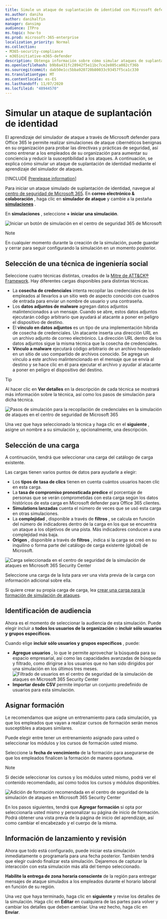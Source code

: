 ```yaml
---
title: Simule un ataque de suplantación de identidad con Microsoft defender para
ms.author: daniha
author: danihalfin
manager: dansimp
audience: ITPro
ms.topic: how-to
ms.prod: microsoft-365-enterprise
localization_priority: Normal
ms.collection:
- M365-security-compliance
- m365initiative-m365-defender
description: Obtenga información sobre cómo simular ataques de suplantación de identidad y entrenar a los usuarios en la prevención de suplantación de identidad con la formación de simulación de ataques en Microsoft defender para Office 365.
ms.openlocfilehash: b9b8a431fc28942f5e11bc7ce2e805ca082cf36b
ms.sourcegitcommit: dab50e1cc5bba920720b80033c93457f5ca1c330
ms.translationtype: MT
ms.contentlocale: es-ES
ms.lasthandoff: 11/07/2020
ms.locfileid: "48944570"
---
```

# <a name="simulate-a-phishing-attack"></a>Simular un ataque de suplantación de identidad

El aprendizaje del simulador de ataque a través de Microsoft defender para Office 365 le permite realizar simulaciones de ataque cibernéticos benignas en su organización para probar las directivas y prácticas de seguridad, así como entrenar a los empleados de su organización para aumentar su conciencia y reducir la susceptibilidad a los ataques. A continuación, se explica cómo simular un ataque de suplantación de identidad mediante el aprendizaje del simulador de ataques.

[!INCLUDE [Prerelease information](../includes/prerelease.md)]

Para iniciar un ataque simulado de suplantación de identidad, navegue al [centro de seguridad de Microsoft 365](https://security.microsoft.com/). En **correo electrónico & colaboración** , haga clic en **simulador de ataque** y cambie a la pestaña [**simulaciones**](https://security.microsoft.com/attacksimulator?viewid=simulations) .

En **simulaciones** , seleccione **+ iniciar una simulación**.

![Iniciar un botón de simulación en el centro de seguridad 365 de Microsoft](../../media/attack-sim-preview-launch.png)

> [!NOTE]
> En cualquier momento durante la creación de la simulación, puede guardar y cerrar para seguir configurando la simulación en un momento posterior.

## <a name="selecting-a-social-engineering-technique"></a>Selección de una técnica de ingeniería social

Seleccione cuatro técnicas distintas, creados de la [Mitre de ATT&CK® Framework](https://attack.mitre.org/techniques/enterprise/). Hay diferentes cargas disponibles para distintas técnicas.

- La **cosecha de credenciales** intenta recopilar las credenciales de los empleados al llevarlos a un sitio web de aspecto conocido con cuadros de entrada para enviar un nombre de usuario y una contraseña.
- Los **datos adjuntos de malware** agregan datos adjuntos malintencionados a un mensaje. Cuando se abre, estos datos adjuntos ejecutarán código arbitrario que ayudará al atacante a poner en peligro el dispositivo de destino.
- El **vínculo en datos adjuntos** es un tipo de una implementación híbrida de cosecha de credenciales. Un atacante inserta una dirección URL en un archivo adjunto de correo electrónico. La dirección URL dentro de los datos adjuntos sigue la misma técnica que la cosecha de credenciales.
- **Vínculo a malware** ejecutará código arbitrario de un archivo hospedado en un sitio de uso compartido de archivos conocido. Se agrega un vínculo a este archivo malintencionado en el mensaje que se envía al destino y se hace clic en él para ejecutar el archivo y ayudar al atacante a poner en peligro el dispositivo del destino.

> [!TIP]
> Al hacer clic en **Ver detalles** en la descripción de cada técnica se mostrará más información sobre la técnica, así como los pasos de simulación para dicha técnica.
>
> ![Pasos de simulación para la recopilación de credenciales en la simulación de ataques en el centro de seguridad de Microsoft 365](../../media/attack-sim-preview-sim-steps.png)

Una vez que haya seleccionado la técnica y haga clic en el **siguiente** , asigne un nombre a su simulación y, opcionalmente, una descripción.

## <a name="selecting-a-payload"></a>Selección de una carga

A continuación, tendrá que seleccionar una carga del catálogo de carga existente.

Las cargas tienen varios puntos de datos para ayudarle a elegir:

- Los **tipos de tasa de clics** tienen en cuenta cuántos usuarios hacen clic en esta carga.
- La **tasa de compromiso pronosticada predice** el porcentaje de personas que se verán comprometidas con esta carga según los datos históricos de esta carga en Microsoft defender para Office 365 clientes.
- **Simulations lanzadas** cuenta el número de veces que se usó esta carga en otras simulaciones.
- La **complejidad** , disponible a través de **filtros** , se calcula en función del número de indicadores dentro de la carga en los que se encuentra un ataque a los objetivos de una pista. Más indicadores conducen a una complejidad más baja.
- **Origen** , disponible a través de **filtros** , indica si la carga se creó en su inquilino o forma parte del catálogo de carga existente (global) de Microsoft.

![Carga seleccionada en el centro de seguridad de la simulación de ataques en Microsoft 365 Security Center](../../media/attack-sim-preview-select-payload.png)

Seleccione una carga de la lista para ver una vista previa de la carga con información adicional sobre ella.

Si quiere crear su propia carga de carga, lea [crear una carga para la formación de simulación de ataques](attack-simulation-training-payloads.md).

## <a name="audience-targeting"></a>Identificación de audiencia

Ahora es el momento de seleccionar la audiencia de esta simulación. Puede elegir incluir a **todos los usuarios de la organización** o **incluir sólo usuarios y grupos específicos**. 

Cuando elige **incluir sólo usuarios y grupos específicos** , puede:

- **Agregue usuarios** , lo que le permite aprovechar la búsqueda para su espacio empresarial, así como las capacidades avanzadas de búsqueda y filtrado, como dirigirse a los usuarios que no han sido dirigidos por una simulación en los últimos tres meses.
  ![Filtrado de usuarios en el centro de seguridad de la simulación de ataques en Microsoft 365 Security Center](../../media/attack-sim-preview-user-targeting.png)
- **Importar desde CSV** permite importar un conjunto predefinido de usuarios para esta simulación.

## <a name="assigning-training"></a>Asignar formación

Le recomendamos que asigne un entrenamiento para cada simulación, ya que los empleados que vayan a realizar cursos de formación serán menos susceptibles a ataques similares.

Puede elegir entre tener un entrenamiento asignado para usted o seleccionar los módulos y los cursos de formación usted mismo.

Seleccione la **fecha de vencimiento** de la formación para asegurarse de que los empleados finalicen la formación de manera oportuna.

> [!NOTE]
> Si decide seleccionar los cursos y los módulos usted mismo, podrá ver el contenido recomendado, así como todos los cursos y módulos disponibles.
>
> ![Adición de formación recomendada en el centro de seguridad de la simulación de ataques en Microsoft 365 Security Center](../../media/attack-sim-preview-add-training.png)

En los pasos siguientes, tendrá que **Agregar formación** si opta por seleccionarla usted mismo y personalizar su página de inicio de formación. Podrá obtener una vista previa de la página de inicio del aprendizaje, así como cambiar el encabezado y el cuerpo de la misma.

## <a name="launch-details-and-review"></a>Información de lanzamiento y revisión

Ahora que todo está configurado, puede iniciar esta simulación inmediatamente o programarla para una fecha posterior. También tendrá que elegir cuándo finalizar esta simulación. Dejaremos de capturar la interacción con esta simulación más allá del tiempo seleccionado. 

**Habilite la entrega de zona horaria consciente** de la región para entregar mensajes de ataque simulados a los empleados durante el horario laboral en función de su región.

Una vez que haya terminado, haga clic en **siguiente** y revise los detalles de la simulación. Haga clic en **Editar** en cualquiera de las partes para volver y cambiar los detalles que deben cambiar. Una vez hecho, haga clic en **Enviar**.

